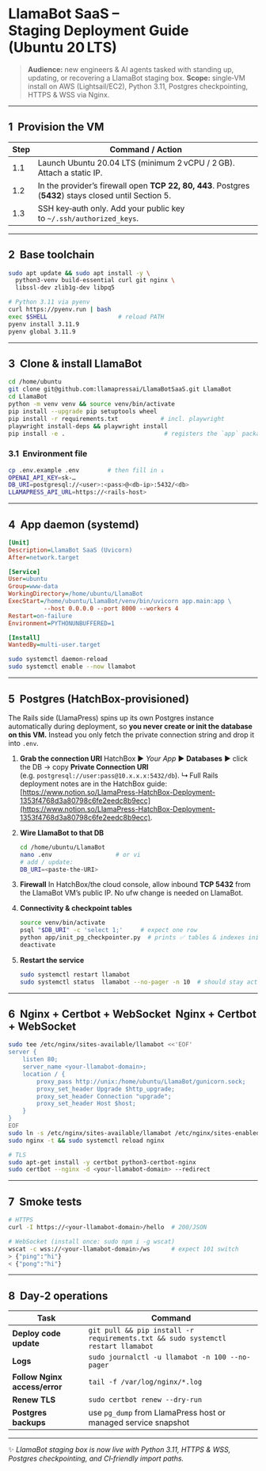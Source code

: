 # LlamaBot SaaS – Staging Deployment Guide (Ubuntu 20 LTS)

> **Audience:** new engineers & AI agents tasked with standing up, updating, or recovering a LlamaBot staging box.
> **Scope:** single‑VM install on AWS (Lightsail/EC2), Python 3.11, Postgres checkpointing, HTTPS & WSS via Nginx.

---

## 1  Provision the VM

| Step | Command / Action                                                                                       |
| ---- | ------------------------------------------------------------------------------------------------------ |
| 1.1  | Launch Ubuntu 20.04 LTS (minimum 2 vCPU / 2 GB). Attach a static IP.                                   |
| 1.2  | In the provider’s firewall open **TCP 22, 80, 443**. Postgres (**5432**) stays closed until Section 5. |
| 1.3  | SSH key‑auth only. Add your public key to `~/.ssh/authorized_keys`.                                    |

---

## 2  Base toolchain

```bash
sudo apt update && sudo apt install -y \
  python3-venv build-essential curl git nginx \
  libssl-dev zlib1g-dev libpq5

# Python 3.11 via pyenv
curl https://pyenv.run | bash
exec $SHELL                    # reload PATH
pyenv install 3.11.9
pyenv global 3.11.9
```

---

## 3  Clone & install LlamaBot

```bash
cd /home/ubuntu
git clone git@github.com:llamapressai/LlamaBotSaaS.git LlamaBot
cd LlamaBot
python -m venv venv && source venv/bin/activate
pip install --upgrade pip setuptools wheel
pip install -r requirements.txt            # incl. playwright
playwright install-deps && playwright install
pip install -e .                            # registers the `app` package
```

### 3.1  Environment file

```bash
cp .env.example .env        # then fill in ↓
OPENAI_API_KEY=sk‑…
DB_URI=postgresql://<user>:<pass>@<db‑ip>:5432/<db>
LLAMAPRESS_API_URL=https://<rails‑host>
```

---

## 4  App daemon (systemd)

```ini
[Unit]
Description=LlamaBot SaaS (Uvicorn)
After=network.target

[Service]
User=ubuntu
Group=www-data
WorkingDirectory=/home/ubuntu/LlamaBot
ExecStart=/home/ubuntu/LlamaBot/venv/bin/uvicorn app.main:app \
          --host 0.0.0.0 --port 8000 --workers 4
Restart=on-failure
Environment=PYTHONUNBUFFERED=1

[Install]
WantedBy=multi-user.target
```

```bash
sudo systemctl daemon-reload
sudo systemctl enable --now llamabot
```

---

## 5  Postgres (HatchBox‑provisioned)

The Rails side (LlamaPress) spins up its own Postgres instance automatically during deployment, so **you never create or init the database on this VM.** Instead you only fetch the private connection string and drop it into `.env`.

1. **Grab the connection URI**
   HatchBox ▶ *Your App* ▶ **Databases** ▶ click the DB → copy **Private Connection URI** (e.g. `postgresql://user:pass@10.x.x.x:5432/db`).
   ↳ Full Rails deployment notes are in the HatchBox guide: [https://www.notion.so/LlamaPress-HatchBox-Deployment-1353f4768d3a80798c6fe2eedc8b9ecc](https://www.notion.so/LlamaPress-HatchBox-Deployment-1353f4768d3a80798c6fe2eedc8b9ecc).
2. **Wire LlamaBot to that DB**

   ```bash
   cd /home/ubuntu/LlamaBot
   nano .env                  # or vi
   # add / update:
   DB_URI=<paste-the-URI>
   ```
3. **Firewall**
   In HatchBox/the cloud console, allow inbound **TCP 5432** from the LlamaBot VM’s public IP. No ufw change is needed on LlamaBot.
4. **Connectivity & checkpoint tables**

   ```bash
   source venv/bin/activate
   psql "$DB_URI" -c 'select 1;'     # expect one row
   python app/init_pg_checkpointer.py  # prints ✅ tables & indexes initialised
   deactivate
   ```
5. **Restart the service**

   ```bash
   sudo systemctl restart llamabot
   sudo systemctl status  llamabot --no-pager -n 10  # should stay active
   ```

---

## 6  Nginx + Certbot + WebSocket  Nginx + Certbot + WebSocket

```bash
sudo tee /etc/nginx/sites-available/llamabot <<'EOF'
server {
    listen 80;
    server_name <your-llamabot-domain>;
    location / {
        proxy_pass http://unix:/home/ubuntu/LlamaBot/gunicorn.sock;
        proxy_set_header Upgrade $http_upgrade;
        proxy_set_header Connection "upgrade";
        proxy_set_header Host $host;
    }
}
EOF
sudo ln -s /etc/nginx/sites-available/llamabot /etc/nginx/sites-enabled/
sudo nginx -t && sudo systemctl reload nginx

# TLS
sudo apt-get install -y certbot python3-certbot-nginx
sudo certbot --nginx -d <your-llamabot-domain> --redirect
```

---

## 7  Smoke tests

```bash
# HTTPS
curl -I https://<your-llamabot-domain>/hello  # 200/JSON

# WebSocket (install once: sudo npm i -g wscat)
wscat -c wss://<your-llamabot-domain>/ws      # expect 101 switch
> {"ping":"hi"}
< {"pong":"hi"}
```

---

## 8  Day‑2 operations

| Task                          | Command                                                                          |
| ----------------------------- | -------------------------------------------------------------------------------- |
| **Deploy code update**        | `git pull && pip install -r requirements.txt && sudo systemctl restart llamabot` |
| **Logs**                      | `sudo journalctl -u llamabot -n 100 --no-pager`                                  |
| **Follow Nginx access/error** | `tail -f /var/log/nginx/*.log`                                                   |
| **Renew TLS**                 | `sudo certbot renew --dry-run`                                                   |
| **Postgres backups**          | use `pg_dump` from LlamaPress host or managed service snapshot                   |

---

✨  *LlamaBot staging box is now live with Python 3.11, HTTPS & WSS, Postgres checkpointing, and CI‑friendly import paths.*
